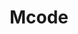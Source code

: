 ---
sidebar_position: 1
title: Mcode
description: Framework multi-plataforma para plugins de Minecraft
---
